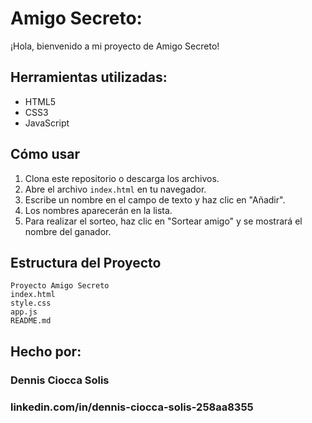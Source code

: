 # Amigo Secreto:

¡Hola, bienvenido a mi proyecto de Amigo Secreto!

## Herramientas utilizadas:

* HTML5
* CSS3
* JavaScript

## Cómo usar
1. Clona este repositorio o descarga los archivos.
2. Abre el archivo `index.html` en tu navegador.
3. Escribe un nombre en el campo de texto y haz clic en "Añadir".
4. Los nombres aparecerán en la lista.
5. Para realizar el sorteo, haz clic en "Sortear amigo" y se mostrará el nombre del ganador.

## Estructura del Proyecto
```
Proyecto Amigo Secreto
index.html
style.css
app.js
README.md
```

## Hecho por:

### Dennis Ciocca Solis

### linkedin.com/in/dennis-ciocca-solis-258aa8355

